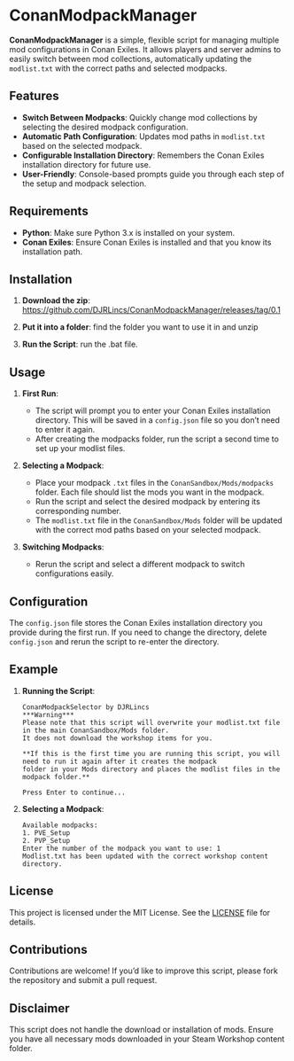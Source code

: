 # ConanModpackManager

**ConanModpackManager** is a simple, flexible script for managing multiple mod configurations in Conan Exiles. It allows players and server admins to easily switch between mod collections, automatically updating the `modlist.txt` with the correct paths and selected modpacks.

## Features

- **Switch Between Modpacks**: Quickly change mod collections by selecting the desired modpack configuration.
- **Automatic Path Configuration**: Updates mod paths in `modlist.txt` based on the selected modpack.
- **Configurable Installation Directory**: Remembers the Conan Exiles installation directory for future use.
- **User-Friendly**: Console-based prompts guide you through each step of the setup and modpack selection.

## Requirements

- **Python**: Make sure Python 3.x is installed on your system.
- **Conan Exiles**: Ensure Conan Exiles is installed and that you know its installation path.

## Installation

1. **Download the zip**:
   https://github.com/DJRLincs/ConanModpackManager/releases/tag/0.1
   
2. **Put it into a folder**:
   find the folder you want to use it in and unzip
   
3. **Run the Script**:
   run the .bat file.
   

## Usage

1. **First Run**:
   - The script will prompt you to enter your Conan Exiles installation directory. This will be saved in a `config.json` file so you don’t need to enter it again.
   - After creating the modpacks folder, run the script a second time to set up your modlist files.

2. **Selecting a Modpack**:
   - Place your modpack `.txt` files in the `ConanSandbox/Mods/modpacks` folder. Each file should list the mods you want in the modpack.
   - Run the script and select the desired modpack by entering its corresponding number.
   - The `modlist.txt` file in the `ConanSandbox/Mods` folder will be updated with the correct mod paths based on your selected modpack.

3. **Switching Modpacks**:
   - Rerun the script and select a different modpack to switch configurations easily.

## Configuration

The `config.json` file stores the Conan Exiles installation directory you provide during the first run. If you need to change the directory, delete `config.json` and rerun the script to re-enter the directory.

## Example

1. **Running the Script**:
   ```plaintext
   ConanModpackSelector by DJRLincs
   ***Warning***
   Please note that this script will overwrite your modlist.txt file in the main ConanSandbox/Mods folder.
   It does not download the workshop items for you.
   
   **If this is the first time you are running this script, you will need to run it again after it creates the modpack
   folder in your Mods directory and places the modlist files in the modpack folder.**
   
   Press Enter to continue...
   ```
   
2. **Selecting a Modpack**:
   ```plaintext
   Available modpacks:
   1. PVE_Setup
   2. PVP_Setup
   Enter the number of the modpack you want to use: 1
   Modlist.txt has been updated with the correct workshop content directory.
   ```

## License

This project is licensed under the MIT License. See the [LICENSE](LICENSE) file for details.

## Contributions

Contributions are welcome! If you’d like to improve this script, please fork the repository and submit a pull request.

## Disclaimer
This script does not handle the download or installation of mods. Ensure you have all necessary mods downloaded in your Steam Workshop content folder.
